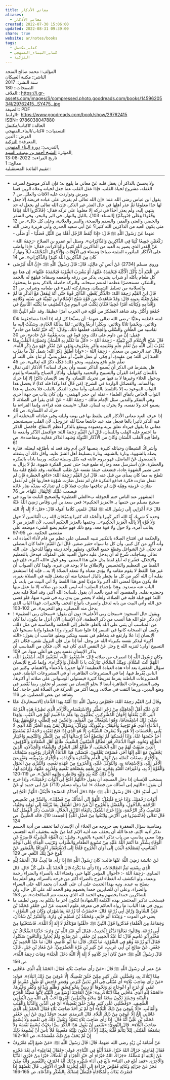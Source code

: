 ```yaml
---  
title: معاني الأذكار  
aliases:  
  - معاني الأذكار  
created: 2022-07-30 15:06:00  
updated: 2022-08-31 09:39:00  
share: true  
website: ar/notes/books  
tags:  
  - كتاب_مكتمل  
  - كتاب_البناء_المنهجي  
  - التزكية  
---  
```

  
  
  
المؤلف:: محمد صالح المنجد  
الناشر:: مكتبة العبيكان  
سنة النشر::  2017  
الصفحات:: 180  
الغلاف:: <https://i.gr-assets.com/images/S/compressed.photo.goodreads.com/books/1459620534l/29762415._SY475_.jpg>  
الصيغة:: PDF  
الرابط:: <https://www.goodreads.com/book/show/29762415>  
ISBN:: 9786038047880  
الحالة:: #كتاب/مكتمل  
التسميات:: #كتاب/البناء_المنهجي  
الغرض:: الدين  
المعرفة:: [التزكية](%D9%85%D9%84%D8%A7%D8%AD%D8%B8%D8%A7%D8%AA%20%D8%AF%D9%88%D8%B1%D8%A9%20%D9%81%D9%82%D9%87%20%D8%A7%D9%84%D9%86%D9%81%D8%B3/%D8%A7%D9%84%D8%AA%D8%B2%D9%83%D9%8A%D8%A9.md),  
التدريب:: [دورة البناء المنهجي](%D8%AF%D9%88%D8%B1%D8%A9%20%D8%A7%D9%84%D8%A8%D9%86%D8%A7%D8%A1%20%D8%A7%D9%84%D9%85%D9%86%D9%87%D8%AC%D9%8A.md),  
المؤثر:: [الشيخ أحمد بن يوسف السيد](%D8%A7%D9%84%D8%B4%D9%8A%D8%AE%20%D8%A3%D8%AD%D9%85%D8%AF%20%D8%A8%D9%86%20%D9%8A%D9%88%D8%B3%D9%81%20%D8%A7%D9%84%D8%B3%D9%8A%D8%AF.md),  
تاريخ القراءة:: 2022-08-13  
معالج:: 1  
تقييم الفائدة المستقبلية::  
  
---  
  
- ولا يحسنُ بالذاكر أن يغفل قلبه عَنْ معاني ما يلهج به؛ فإن الذكر موضوع لصرف الغفلة، مشروع لحياة القلب، فإذا غفل القلب عما جعل لحياته وعلاه الرين قسا ومرض وتواردت عليه الآفات والعلل. ص 7  
- يقول ابن عباس رضى الله عنه: «إن الله تعالى لم يفرض على عباده فريضة إلا جعل لها حدًا معلومًا ثمَّ عذر أهلها في حال العذر غير الذكر، فإن الله تعالى لم يجعل له حد ينتهي إليه، ولم يعذر أحدًا في تركه إلا مغلوبا على تركه فقال: {فَاذْكُرُوا اللَّهَ قِيَامًا وَقُعُودًا وَعَلَى جُنُوبِكُمْ} [النساء: 103]، بالليل والنهار، في البر والبحر، وفي السفر والحضر، والغني والفقر، والسقم والصحة، والسر والعلانية، وعلى كل حال». ص 12  
- متى يكون العبد من الذاكرين الله كثيرا؟ عَنْ أبي سعيد الخدري وأبي هريرة رضى الله عنهما عَنْ رَسُولَ اللَّهِ ﷺ قَالَ: «إِذَا أَيْقَظَ الرَّجُل أَهْلَهُ مِنَ اللَّيْل فَصَلَّيَا - أَوْ صَلَّى - رَكْعَتَيْنِ جَمِيعًا كُتِبَا فِي الذَّاكِرِينَ وَالذَّاكِرَاتِ». وسئل أبو عمرو بن الصلاح -رَحِمَهُ اللهََ - عَنْ القدر الذي يصير به العبد من الذاكرين الله كثيرا والذاكرات، فقال: «إِذا واظب على الْأَذْكَار المأثورة المثبتة صباحا وَمَسَاء فِي الْأَوْقَات وَالْأَحْوَال الْمُخْتَلفَة ليلاً ونهاراً، كَانَ مِنَ الذَّاكِرِينَ اللَّهَ كَثِيرًا وَالذَّاكِرَاتِ». ص 14  
- وروي مسلم (2734) عَنْ أَنَسِ بْنِ مَالِكٍ، قَالَ: قَالَ رَسُولُ اللَّهِ ﷺ: «إِنَّ اللَّهَ لَيَرْضَى عَنِ الْعَبْدِ أَنْ يَأْكُلَ الْأَكْلَةَ فَيَحْمَدَهُ عَلَيْهَا، أَوْ يَشْرَبَ الشَّرْبَةَ فَيَحْمَدَهُ عَلَيْهَا». إن هذا مع كل طعام يأكله أو شراب يشربه، يذكر من رزقه وأطعمه وسقاه؛ فيلهَج له بالحمد والشكر، مستحضرًا عظمة المنعم سبحانه. والبركة حاصلة بالذكر بمنع ما يمحقها، والسلامة من تسلط الشيطان، ومشاركته للمرء في طعامه وشرابه. ص 21  
- قَالَ ابنُ القَيِّم رَحِمَهُ اللهََ: «الذِّكْرَ يُعْطِي الذَّاكِرَ قُوةً حَتَّى أَنَّهُ لِيفَعَلُ مَعْ الذكْرِ مَا لَمْ يَظنَّ فِعْلَهُ بِدونِهِ قالَ: وَقَدْ شَاهَدتُ من قُوَّةِ شَيْخ الإِسْلامِ ابنِ تَيْمِيَّةَ في سُنَنِه وَكَلامِهِ وَإِقْدَامِهِ وَكِتَابَتَه أمْرًا عَجِيبًا فَكَانَ يَكْتُبُ في اليومِ مِنْ التَّصْنِيفِ ما يَكْتُبُه النَّاسِخُ في جُمْعَةٍ وَأَكْثَرْ. وقد شاهد العَسْكرُ من قُوَّتِه في الحرب أمرًا عظيمًا. وقد علَّم النَّبِيُّ ﷺ ابنته فاطمة وعليًّا -رضي الله تعالى عنهما- أن يسبِّحا كل ليلة إذا أخذا مضاجِعَهما ثلاثًا وثلاثين، ويَحْمَدا ثلاثًا وثلاثين، ويكبِّرا أربعًا وثلاثين؛ لمَّا سألَتْهُ الخَادِمَ، وشكَتْ إليه ما تقاسيه من الطَّحْنِ والسَّعْي والخِدْمَةِ، فعلَّمها ذلك، وقَالَ: "إنَّه خَيْرٌ لكما من خادم" فقيل: إنَّ من داوم على ذلك وجد قوةً في بدنه مُغْنِيةً عَنْ خادم». ص 30  
- قَالَ شَيْخِ الْإِسْلَامِ ابْنِ تَيْمِيَّةَ - رَحِمَهُ اللهََ -: «كُلَّ مَا تَكَلَّمَ بِهِ اللِّسَانُ وَتَصَوَّرَهُ الْقَلْبُ مِمَّا يُقَرِّبُ إلَى اللَّهِ مِنْ تَعَلُّمِ عِلْمٍ وَتَعْلِيمِهِ وَأَمْرٍ بِمَعْرُوفِ وَنَهْيٍ عَنْ مُنْكَرٍ فَهُوَ مِنْ ذِكْرِ اللَّهِ». وقَالَ عبد الرحمن بن سعدي - رَحِمَهُ اللهََ -: «وإذا أُطلِق ذِكرُ الله؛ شمل كلَّ ما يقرِّب العبدَ إلى الله؛ مِن عقيدةٍ، أو فِكر، أو عمل قلبيٍّ، أو عمل بدنيٍّ، أو ثناءٍ على الله، أو تعلُّم علمٍ نافع وتعليمِه، ونحو ذلك؛ فكلُّه ذكرٌ للهِ تَعالى». ص 45  
- هل يشترط في الذكر أن يسمع الذاكر نفسه وأن يحرك لسانه؟ الأذكار التي تقال باللسان كقراءة القرآن والتسبيح والتحميد والتهليل، وأذكار الصباح والمساء والنوم ودخول الخلاء وغيرها لا بد فيها من تحريك اللسان، ولا يعد الإنسان ذاكرًا إلا إذا حرك بها لسانه. والفضائل الواردة في الشرع: (مَن قَالَ كذا وكذا فله كذا) لا يحصل هذا الثواب الموعود به إلا بالتلفظ باللسان، وأما مجرد التفكر بالقلب فلا يحصل به هذا الثواب الخاص باتفاق العلماء - نقله ابن حجر الهيتمي- وإن كان يثاب من جهة أخرى وهي التفكر والتدبر. سئل الإمام مالك - رَحِمَهُ اللهََ - عَنْ الذي يقرأ في الصلاة، لا يسمع أحد ولا نفسه، ولا يحرك به لسان. فقال: «ليست هذه قراءة، وإنما القراءة ما حرك له اللسان». ص 49  
- إذا عرف العبد معاني الأذكار التي يتلفظ بها في يومه وليلته وفي عباداته المختلفة أثر فيه الذكر تأثيرا بالغا فجعل منه عبد خاشعا محبًا لله عز وجل، لأن القلب سيستحضر معاني ما يقول فيزداد تعلق بربه ومعبوده وينتفع بالذكر أعظم الانتفاع. فأفضل الذكر ما اجتمع عليه القلب واللسان، قَالَ ابنُ القَيِّم رَحِمَهُ اللهََ: «وَأفضل الذّكر وأنفعه مَا واطأ فِيهِ الْقلب اللِّسَان وَكَانَ من الْأَذْكَار النَّبَوِيَّة وَشهد الذاكر مَعَانِيه ومقاصده». ص 61  
- وأشراكُ الشيطان وحبائله كثيرة، ينصبها لابن آدم وقد قعد له بأطرُقِه ليضله، فتارة يضله بالشهوة، وتارة بالشبهة، وتارة بتسليط أهل الشرّ عليه، وأقل ذلك أن يشغله بالمفضول عَنْ الفاضل، فهو يروم غايته فيه بكل وسيلة تمكنه. وربما بادأه بالفكرة والخطرة، فإن استرسل معه وجاراه طمع فيه؛ حتى تصير الفكرة شهوة، ثمَّ لا يزال به حتى تصير الشهوة عادة، فتضعف حينئذ نفسه عَنْ طلب السلامة، وقد تلطخ قلبه بما تلطخ به مما كان بمنأى من قبل عنه. قَالَ ابنُ القَيِّم رَحِمَهُ اللهََ: «دَافع الخطرة فَإِن لم تفعل صَارَت فكرة فدافع الفكرة فان لم تفعل صَارَت شَهْوَة فحاربها فَإِن لم تفعل صَارَت عَزِيمَة وهِمَّة فَإِن لم تدافعها صَارَت فعلا فَإِن لم تتداركه بضدّه صَار عَادَة فيصعب عَلَيْك الِانْتِقَال عَنْهَا». ص 76  
- المشهور عند الناس ختم الحوقلة ب«العلي العظيم» والصحيح الثابت ما ورد في صحيح مسلم من ختمها بـ «العزيز الحكيم»؛ فعن سعد بن أبي وَقاص رَضِيَ اللَّهُ عَنْهُُ قَالَ جَاءَ أَعْرَابِي إِلَى رَسُول الله ﷺ فَقَالَ عَلمنِي كلَاما أقوله قَالَ: «قل: لَا إِلَه إِلَّا الله وَحده لَا شريك لَهُ الله أكبر كَبِيرا وَالْحَمْد لله كثيرا وَسُبْحَان الله رب الْعَالمين لَا حول وَلَا قُوَّة إِلَّا بِاللَّه الْعَزِيز الْحَكِيم»... وختمها بالعزيز الحكيم أنسب، لأن العزيز من لا يغالب أمره، ولا حول ولا قوة معه، ومع ذلك فهو حكيم يضع الشيء موضعه على مقتضى الحكمة. ص 95-97  
- والحكمة في افتتاح الصلاة بالتكبير تنبيه المصلي على عظم من قام لأداء العبادة له، وأنه أكبر من كل كبير، وأن كل ما سواه حقير صغير. قَالَ ابنُ القَيِّم: «لما كان المصلي قد تخلَّى عَنْ الشواغل وقطعَ جميع العلائق، وتطهر وأخذ زينته وتهيَّأ للدخول على الله تعالى ومناجاته، شُرع له أن يدخل عليه دخولَ العبيد على الملوك، فيدخل بالتعظيم والإجلال، فشُرع له أبلغ لفظ يدل على هذا المعنى، وهو قول «الله أكبر»، فإن في اللفظ من التعظيم والتخصيص والإطلاق ما لا يوجد في غيره، ولهذا كان الصواب أن غير هذا اللفظ لا يقوم مقامه ولا يؤدي معناه ولا تنعقد الصلاة إلا به... فإنه إذا استشعرَ بقلبه أن الله أكبر من كل ما يخطر بالبال استحيا منه أن يشغل قلبه في الصلاة بغيره، فلا يكون موفيًا لمعنى الله أكبر ولا مؤديًا لحق هذا اللفظ ولا أتى البيت من بابه، بل الباب عنه مسدود. وهذا بإجماع السلف: أنه ليس للعبد من صلاته إلا ما عقل منها وحضره بقلبه. والمقصود أنه قبيح بالعبد أن يقول بلسانه: الله أكبر، وقد امتلأ قلبه بغير الله؛ فهو قبلة قلبه في الصلاة، ولعله لا يحضر بين يدي ربه في شيء منها. فلو قضى حق الله وأتي البيت من بابه لدخل وانصرف بأنواع التحف والخيرات. فهذا الباب الذي يدخل منه المصلى، وهو التحريم». ص 102-103  
- ويقول حال السجود: «سبحان ربي الأعلى»: دون أن يقول: «سبحان ربي العظيم» ؛ لأن ذكر علو الله هنا أنسب من ذكر العظمة، لأن الإنسان الآن أنزل ما يكون، لذا كان من المناسب أن يثني على الله بالعلو. فانظر إلى الحكمة والمناسبة في مثل ذلك، وكيف أن الصحابة كانوا في السفر إذا علوا شيئا كبروا، وإذا هبطوا واديا سببحوا لأن الإنسان إذا علا وارتفع قد يتعاظم في نفسه ويتكبر ويعلو، فناسب أن يقول: «الله أكبر» ليذكر نفسه بكبرياء الله عز وجل. أما إذا نزل فإن النزول نقص، فكان ذكر التسبيح أولى؛ لتنزيه الله ع وجل عَنْ النقص الذي كان فيه الآن، فكان من المناسب أن يذكر الإنسان نفسه بمن هو أعلى منها. ص 109  
- وكان رَسُولَ اللَّهِ إذا انصرف من صلاته قَالَ: «أَسْتَغْفِرُ اللَّهَ، أَسْتَغْفِرُ اللَّهَ، أَسْتَغْفِرُ اللَّهَ، اللَّهُمَّ أَنْتَ السَّلَامُ، وَمِنْكَ السَّلَامُ، تَبَارَكْتَ يا ذَا الْجَلَالِ وَالإِكْرَامِ». وإنما شُرع للإنسان سؤال المغفرة بعد أداء هذه العبادة العظيمة؛ لأنها جديرة بالاعتناء والاهتمام، وكثير من الناس يُفّرط فيها، إما في المشروعات الظاهرة، أو في المشروعات الباطنة. ففي المشروعات الباطنة يفرط تفريطا كثيرة فيستولي الوسواس على صلاته أو أكثرها، وفي المشروعات الظاهرة أيضا لا يخلو الإنسان من تقصير أو تجاوز، ربما يُقّصر في وضع اليدين، وربما التفت في صلاته، وربما أكثر من الحركة في الصلاة لغير حاجة، كما يشاهد من بعض المصلين. ص 116  
- وقَالَ ابنُ القَيِّم رَحِمَهُ اللهََ: «فَعَوَّضَ رَسُولُ اللَّهِ ﷺَ أُمَّتَهُ بِهَذَا الدُّعَاءِ [الاستخارة]، عَمَّا كَانَ عَلَيْهِ أَهْلُ الْجَاهِلِيَّةِ مِنْ زَجْرِ الطَّيْرِ وَالِاسْتِقْسَامِ بِالْأَزْلَامِ الَّذِي نَظِيرُهُ هَذِهِ الْقُرْعَةُ الَّتِي كَانَ يَفْعَلُهَا إِخْوَانُ الْمُشْرِكِينَ، يَطْلُبُونَ بِهَا عِلْمَ مَا قُسِمَ لَهُمْ فِي الْغَيْبِ، وَلِهَذَا سُمِّيَ ذَلِكَ اسْتِقْسَامًا، وَهُوَ اسْتِفْعَالٌ مِنَ الْقَسْمِ، وَالسِّينُ فِيهِ لِلطَّلَبِ وَعَوَّضَهُمْ بِهَذَا الدُّعَاءِ الَّذِي هُوَ تَوْحِيدٌ وَافْتِقَارٌ، وَعُبُودِيَّةٌ، وَتَوَكُّلٌ، وَسُؤَالٌ لِمَنْ بِيَدِهِ الْخَيْرُ كُلُّهُ الَّذِي لَا يَأْتِي بِالْحَسَنَاتِ إِلَّا هُوَ، وَلَا يَصْرِفُ السَّيِّئَاتِ إِلَّا هُوَ الَّذِي إِذَا فَتَحَ لِعَبْدِهِ رَحْمَةً لَمْ يَسْتَطِعْ أَحَدٌ حَبْسَهَا عَنْهُ، وَإِذَا أَمْسَكَهَا لَمْ يَسْتَطِعْ أَحَدٌ إِرْسَالَهَا إِلَيْهِ مِنَ التَّطَيُّرِ وَالتَّنْجِيمِ وَاخْتِيَارِ الطَّالِعِ وَنَحْوِهِ. فَهَذَا الدُّعَاءُ، هُوَ الطَّالِعُ الْمَيْمُونُ السَّعِيدُ، طَالِعُ أَهْلِ السَّعَادَةِ وَالتَّوْفِيقِ، الَّذِينَ سَبَقَتْ لَهُمْ مِنَ اللَّهِ الْحُسْنَى، لَا طَالِعُ أَهْلِ الشِّرْكِ وَالشَّقَاءِ وَالْخِذْلَانِ، الَّذِينَ يَجْعَلُونَ مَعَ اللَّهِ إِلَهًا آخَرَ، فَسَوْفَ يَعْلَمُونَ. فَتَضَمَّنَ هَذَا الدُّعَاءُ الْإِقْرَارَ بِوُجُودِهِ سُبْحَانَهُ، وَالْإِقْرَارَ بِصِفَاتِ كَمَالِهِ مِنْ كَمَالِ الْعِلْمِ وَالْقُدْرَةِ وَالْإِرَادَةِ، وَالْإِقْرَارَ بِرُبُوبِيَّتِهِ، وَتَفْوِيضَ الْأَمْرِ إِلَيْهِ، وَالِاسْتِعَانَةَ بِهِ، وَالتَّوَكُّلَ عَلَيْهِ، وَالْخُرُوجَ مِنْ عُهْدَةِ نَفْسِهِ، وَالتَّبَرِّي مِنَ الْحَوْلِ وَالْقُوَّةِ إِلَّا بِهِ، وَاعْتِرَافَ الْعَبْدِ بِعَجْزِهِ عَنْ عِلْمِهِ بِمَصْلَحَةِ نَفْسِهِ وَقُدْرَتِهِ عَلَيْهَا، وَإِرَادَتِهِ لَهَا، وَأَنَّ ذَلِكَ كُلَّهُ بِيَدِ وَلِيِّهِ وَفَاطِرِهِ وَإِلَهِهِ الْحَقِّ.». ص 119-120  
- يستحب للإنسان إذا دخل المسجد أن يقول «اللَّهُمَّ افْتَحْ لِي أَبْوَابَ رَحْمَتِكَ»، وإذا خرج أن يقول: «اللهم إني أسألك من فضلك »؛ لما رواه مسلم (713) عَنْ أبي حميد أو عَنْ أبي أُسَيْدٍ قَالَ: قَالَ رَسُولَ اللَّهِ ﷺ: «إِذَا دَخَلَ أَحَدُكُمُ المَسْجِدَ فَلْيَقُلْ: اللَّهُمَّ افْتَحْ لِي أَبْوَابَ رَحْمَتِكَ. وَإِذَا خَرَجَ فَلْيَقُلْ: اللَّهُمَّ إِنِّي أَسْأَلُكَ مِنْ فَضْلِكَ». والسِّرَّ فِي تَخْصِيصِ الرَّحْمَةِ بِالدُّخُولِ، وَالْفَضْلِ بِالْخُرُوجِ أَنَّ مَنْ دَخَلَ اشْتُغِلَ بِمَا يُزْلِفُهُ إِلَى ثَوَابِهِ وَجَنَّتِهُ، فَيُنَاسِبُ ذِكْرَ الرَّحْمَةِ، وَإِذَا خَرَجَ اشْتُغِلَ بِابْتِغَاءِ الرِّزْقِ الْحَلَالِ، فَنَاسَبَ ذِكْرَ الْفَضْلِ كَمَا قَالَ تَعَالَى {فَانْتَشِرُوا فِي الْأَرْضِ وَابْتَغُوا مِنْ فَضْلِ اللَّهِ} [الجمعة: 10]، قاله الطِّيبِيُّ. ص 124  
- ومناسبة سؤال المغفرة بعد خروجه من الخلاء أن الإنسان لما تخفف من أذية الجسم تذكر أذية الإثم، فدعا الله أن يخفف عنه أذية الإثم كما منّ عليه بتخفيف أذية الجسم، وهذا معني مناسب من باب تذكر الشيء بالشيء. وقيل: إن الْقُوَّةَ الْبَشَرِيَّةَ قَاصِرَةٌ عَنِ الْوَفَاءِ بِشُكْرِ مَا أَنْعَمَ اللَّهُ عَلَيْهِ مِنْ تَسْوِيغِ الطَّعَامِ وَالشَّرَابِ وَتَرْتِيبِ الْغِذَاءِ عَلَى الْوَجْهِ الْمُنَاسِبِ لِمَصْلَحَةِ الْبَدَنِ إِلَى أَوَانِ الْخُرُوجِ فَلَجَأَ إِلَى الِاسْتِغْفَارِ اعْتِرَافًا بِالْقُصُورِ عَنْ بُلُوغِ حَقِّ تِلْكَ النِّعَمِ. ص 129  
- عَنْ عائشة رَضِيَ اللَّهُ عَنْهَا قالت: كَانَ رَسُولُ اللَّهِ ﷺَ إِذَا رَأَى مَا يُحِبُّ قَالَ الْحَمْدُ لِلَّهِ الَّذِي بِنِعْمَتِهِ تَتِمُّ الصَّالِحَاتُ، وَإِذَا رَأَى مَا يَكْرَهُ قَالَ الْحَمْدُ لِلَّهِ عَلَى كُلِّ حَالٍ. قَالَ المناوي -رَحِمَهُ اللهََ -: «أحوال المؤمن كلها خير، وقضاء الله بالسراء والضراء رحمة ونعمة، ولو انكشف له الغطاء لفرح بالضراء أكثر من فرحه بالسراء، وهو أعلم بما يصلح به عبده. ونبه بهذا الحديث على أن على العبد أن يحمد الله على السراء والضراء، وعلى أن للصابرين حمدا يخصهم وهو الحمد لله على كل حال، وأن للشاكرين حمدا يخصهم وهو الحمد لله الذي بنعمته تتم الصالحات». ص 153  
- فيستحب تذكير المحتضر بهذه الكلمة [الشهادة] لتكون آخر ما يتكلم به. ومن لطيف ما يروي في هذا الباب: ما رواه الحاكم في معرفة علوم الحديث عَنْ أبي جَعْفَرٍ مُحَمَّدَ بْنَ عَلِيٍّ السَّاوِيِّ وَرَّاقَ أَبِي زُرْعَةَ قَالَ: «حَضَرْتُ أَبَا زُرْعَةَ بِمَاشَهْرَانِ وَكَانَ فِي السَّوْقِ - يعني في الموت - وَعِنْدَهُ أَبُو حَاتِمٍ، وَمُحَمَّدُ بْنُ مُسْلِمِ بْنِ وَارَةَ، وَالْمُنْذِرُ بْنُ شَاذَانَ، وَجَمَاعَةٌ مِنَ الْعُلَمَاءِ فَذَكَرُوا قَوْلَ النَّبِيِّ ﷺَ: «لَقِّنُوا مَوْتَاكُمْ لَا إِلَهَ إِلَّا اللَّهُ»، فَاسْتَحْيُوا مِنْ أَبِي زُرْعَةَ، وَقَالُوا: تَعَالَوْا نَذْكُرُ الْحَدِيثُ، فَقَالَ أَبُو عَبْدِ اللَّهِ بْنُ وَارَةَ: حَدَّثَنَا الضَّحَّاكُ بْنُ مَخْلَدٍ أَبُو عَاصِمٍ قَالَ: ثَنَا عَبْدُ الْحَمِيدِ بْنُ جَعْفَرٍ، عَنْ صَالِحٍ وَلَمْ يُجَاوِزْ وَالْبَاقُونَ سَكَتُوا، فَقَالَ أَبُو زُرْعَةَ وَهُوَ فِي السَّوْقِ:، ثنا بُنْدَارٌ، قَالَ: ثنا أَبُو عَاصِمٍ، قَالَ: ثنا عَبْدُ الْحَمِيدِ بْنُ جَعْفَرٍ، عَنْ صَالِحِ بْنِ أَبِي عَرِيبٍ، عَنْ كَثِيرِ بْنِ مُرَّةَ الْحَضْرَمِيِّ، عَنْ مُعَاذِ بْنِ جَبَلٍ، قَالَ: قَالَ رَسُولُ اللَّهِ ﷺَ: «مَنْ كَانَ آخِرُ كَلَامِهِ لَا إِلَهَ إِلَّا اللَّهُ دَخَلَ الْجَنَّةَ» وَمَاتَ رَحِمَهُ اللَّهُ». ص 156  
- عَنْ عمر أن رَسُولَ اللَّهِ ﷺ قَالَ: «مَنْ رَأَى صَاحِبَ بَلَاءٍ، فَقَالَ: الحَمْدُ لِلَّهِ الَّذِي عَافَانِي مِمَّا ابْتَلَاكَ بِهِ، وَفَضَّلَنِي عَلَى كَثِيرٍ مِمَّنْ خَلَقَ تَفْضِيلًا، إِلَّا عُوفِيَ مِنْ ذَلِكَ البَلَاءِ». قوله: «مَنْ رَأَى صَاحِبَ بَلَاءٍ» أي مُبْتَلًى فِي أَمْرٍ بَدَنِيٍّ كَبَرَصٍ وَقِصَرٍ فَاحِشٍ أَوْ طُولٍ مُفْرِطٍ أَوْ عَمًى أَوْ عَرَجٍ أَوِ اعْوِجَاجِ يَدٍ وَنَحْوِهَا أَوْ دِينِيٍّ بِنَحْوِ فِسْقٍ وَظُلْمٍ وَبِدْعَةٍ وَكُفْرٍ وَغَيْرِهَا. «الحَمْدُ لِلَّهِ الَّذِي عَافَانِي مِمَّا ابْتَلَاكَ بِهِ»؛ فَإِنَّ الْعَافِيَةَ أَوْسَعُ مِنَ الْبَلِيَّةِ لِأَنَّهَا مَظِنَّةُ الْجَزَعِ وَالْفِتْنَةِ وَحِينَئِذٍ تَكُونُ مِحْنَةً أَيَّ مِحْنَةٍ وَالْمُؤْمِنُ الْقَوِيَّ أَحَبُّ إِلَى اللَّهِ مِنَ الْمُؤْمِنِ الضَّعِيفِ. «وَفَضَّلَنِي عَلَى كَثِيرٍ مِمَّنْ خَلَقَ تَفْضِيلًا» أَيْ فِي الدِّينِ وَالدُّنْيَا وَالْقَلْبِ وَالْقَالَبِ. «إِلَّا عُوفِيَ مِنْ ذَلِكَ الْبَلَاءِ» أَيْ لَمْ يَرَ أَحَدٌ صَاحِبَ بَلَاءٍ فَقَالَ الْحَمْدُ لِلَّهِ الَّذِي عَافَانِي إِلَخْ إِلَّا عُوفِيَ مِنْ ذَلِكَ الْبَلَاءِ. قَالَ الترمذي عقبه: «وَقَدْ رُوِيَ عَنْ أَبِي جَعْفَرٍ مُحَمَّدِ بْنِ عَلِيٍّ أَنَّهُ قَالَ: إِذَا رَأَى صَاحِبَ بَلَاءٍ يَتَعَوَّذُ وَيَقُولُ ذَلِكَ فِي نَفْسِهِ وَلَا يُسْمِعُ صَاحِبَ الْبَلَاءِ». قَالَ النَّوَوِيُّ: «يَنْبَغِي أَنْ يَقُول هَذَا الذِّكْرَ سِرًّا بِحَيْثُ يُسْمِعُ نَفْسَهُ وَلاَ يَسْمَعُهُ الْمُبْتَلَى لِئَلاَّ يَتَأَلَّمَ قَلْبُهُ بِذَلِكَ إِلاَّ أَنْ تَكُونَ بَلِيَّتُهُ مَعْصِيَةً فَلاَ بَأْسَ أَنْ يُسْمِعَهُ ذَلِكَ إِنْ لَمْ يَخَفْ مِنْ ذَلِكَ مَفْسَدَةً.». ص 161-162  
- عَنْ أُسَامَةَ بْنِ زَيْدٍ رضي الله عنهما، قَالَ: قَالَ رَسُولَ اللَّهِ ﷺ: «مَنْ صُنِعَ إِلَيْهِ مَعْرُوفٌ فَقَالَ لِفَاعِلِهِ: جَزَاكَ اللهُ خَيْرًا، فَقَدْ أَبْلَغَ فِي الثَّنَاءِ». قوله: «فَقَالَ لِفَاعِلِهِ» أي بَعْدَ عَجْزِهِ عَنْ إِثَابَتِهِ أَوْ مُطْلَقًا. «جَزَاكَ اللهُ خَيْرًا» أي خَيْرَ الْجَزَاءِ أَوْ أَعْطَاكَ خَيْرًا مِنْ خَيْرَيِ الدُّنْيَا وَالْآخِرَةِ. «فقد أبلغ في الثناء» بَالَغَ فِي أَدَاءِ شُكْرِهِ وَذَلِكَ أَنَّهُ اعْتَرَفَ بِالتَّقْصِيرِ وَأَنَّهُ مِمَّنْ عَجَزَ عَنْ جَزَائِهِ وَثَنَائِهِ فَفَوَّضَ جَزَاءَهُ إِلَى اللَّهِ لِيَجْزِيَهُ الْجَزَاءَ الْأَوْفَى. قَالَ بَعْضُهُمْ إِذَا قَصُرَتْ يَدَاكَ بِالْمُكَافَأَةِ فَلْيَطُلْ لِسَانُكَ بِالشُّكْرِ وَالدُّعَاءِ. ص 165-166  

